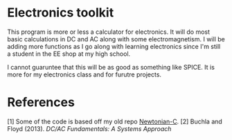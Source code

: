 # Electronics toolkit

This program is more or less a calculator for electronics. It will do most basic calculations in DC and AC along with some electromagnetism. I will be adding more functions as I go along with learning electronics since I'm still a student in the EE shop at my high school. 

I cannot guaruntee that this will be as good as something like SPICE. It is more for my electronics class and for furutre projects.

# References
[1] Some of the code is based off my old repo [Newtonian-C](https://github.com/bubbadoobop/Newtonian-C). 
[2] Buchla and Floyd (2013). *DC/AC Fundamentals: A Systems Approach*